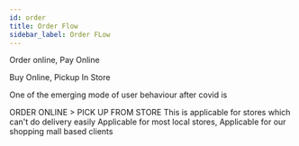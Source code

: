```yaml
---
id: order
title: Order Flow 
sidebar_label: Order FLow
---
```



Order online, Pay Online


Buy Online, Pickup In Store

One of the emerging mode of user behaviour after covid is

ORDER ONLINE > PICK UP FROM STORE
This is applicable for stores which can't do delivery easily
Applicable for most local stores,
Applicable for our shopping mall based clients
